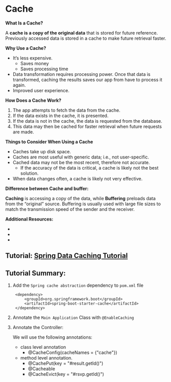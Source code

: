 # Cache

**What Is a Cache?**

A **cache is a copy of the original data** that is stored for future reference. Previously accessed data is stored in a cache to make future retrieval faster.

**Why Use a Cache?**

* It’s less expensive.
	* Saves money
	* Saves processing time
* Data transformation requires processing power. Once that data is transformed, caching the results saves our app from have to process it again.
* Improved user experience.

**How Does a Cache Work?**

1. The app attempts to fetch the data from the cache.
1. If the data exists in the cache, it is presented.
1. If the data is not in the cache, the data is requested from the database.
1. This data may then be cached for faster retrieval when future requests are made.

**Things to Consider When Using a Cache**

* Caches take up disk space.
* Caches are most useful with generic data; i.e., not user-specific.
* Cached data may not be the most recent, therefore not accurate.
	* If the accuracy of the data is critical, a cache is likely not the best solution.
* When data changes often, a cache is likely not very effective.

**Difference between Cache and buffer:**

**Caching** is accessing a copy of the data, while **Buffering** preloads data from the “original” source. Buffering is usually used with large file sizes to match the transmission speed of the sender and the receiver.

**Additional Resources:**

* 
* 
* 

## Tutorial: [Spring Data Caching Tutorial](https://github.com/Ahmed3lmallah/Java-Portfolio/blob/master/Tutorials/spring-caching-tutorial.md)

## Tutorial Summary:

1. Add the `Spring cache abstraction` dependency to `pom.xml` file

		<dependency>
			<groupId>org.springframework.boot</groupId>
			<artifactId>spring-boot-starter-cache</artifactId>
		</dependency>
		
1. Annotate the `Main Application` Class with `@EnableCaching`
1. Annotate the Controller:

	We will use the following annotations:

	* class level annotation
		* @CacheConfig(cacheNames = {"cache"})
	* method level annotation.
		* @CachePut(key = "#result.getId()") 
		* @Cacheable
		* @CacheEvict(key = "#rsvp.getId()") 
